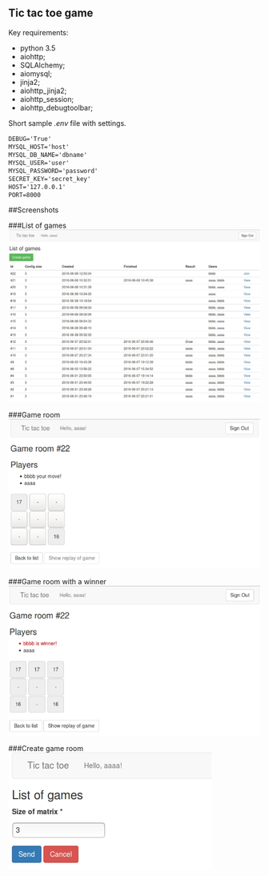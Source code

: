 ## Tic tac toe game

Key requirements:
- python 3.5
- aiohttp;
- SQLAlchemy;
- aiomysql;
- jinja2;
- aiohttp_jinja2;
- aiohttp_session;
- aiohttp_debugtoolbar;

Short sample *.env* file with settings.

```
DEBUG='True'
MYSQL_HOST='host'
MYSQL_DB_NAME='dbname'
MYSQL_USER='user'
MYSQL_PASSWORD='password'
SECRET_KEY='secret_key'
HOST='127.0.0.1'
PORT=8000
```

##Screenshots

###List of games
![alt tag](https://raw.githubusercontent.com/Kefir92/aiohttp_tictactoe/master/screens/tictactoe_1.jpg)

###Game room
![alt tag](https://raw.githubusercontent.com/Kefir92/aiohttp_tictactoe/master/screens/tictactoe_2.jpg)

###Game room with a winner
![alt tag](https://raw.githubusercontent.com/Kefir92/aiohttp_tictactoe/master/screens/tictactoe_3.jpg)

###Create game room
![alt tag](https://raw.githubusercontent.com/Kefir92/aiohttp_tictactoe/master/screens/tictactoe_4.jpg)

